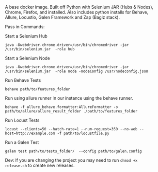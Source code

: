 A base docker image. Built off Python with Selenium JAR (Hubs & Nodes), Chrome, Firefox, and installed. Also includes python installs for Behave, Allure, Locustio, Galen Framework and Zap (Baglz stack).  


Pass in Commands:

Start a Selenium Hub
```
java -Dwebdriver.chrome.driver=/usr/bin/chromedriver -jar /usr/bin/selenium.jar  -role hub
```
Start a Selenium Node
```
java -Dwebdriver.chrome.driver=/usr/bin/chromedriver -jar /usr/bin/selenium.jar  -role node -nodeConfig /usr/nodeconfig.json
```

Run Behave Tests
```
behave path/to/features_folder
```

Run using allure runner
In our instance using the behave runner.
```
behave -f allure_behave.formatter:AllureFormatter -o path/to/allure/allure_result_folder ./path/to/features_folder
```

Run Locust Tests
```
locust --clients=50 --hatch-rate=1 --num-request=350 --no-web --host=http://example.com -f path/to/locustfile.py
```

Run a Galen Test
```
galen test path/to/tests_folder/  --config path/to/galen.config
```

Dev:
If you are changing the project you may need to run `chmod +x release.sh` to create new releases.
